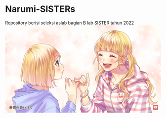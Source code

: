 # Narumi-SISTERs
Repository berisi seleksi aslab bagian B lab SISTER tahun 2022
![alt text](https://github.com/Wiradhika6051/Narumi-SISTERs/blob/main/intro-pic.png)

